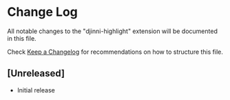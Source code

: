 # Change Log
All notable changes to the "djinni-highlight" extension will be documented in this file.

Check [Keep a Changelog](http://keepachangelog.com/) for recommendations on how to structure this file.

## [Unreleased]
- Initial release